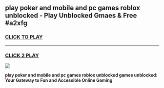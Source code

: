 
## play poker and mobile and pc games roblox unblocked - Play Unblocked Gmaes & Free #a2xfg
<h3>
<a href="https://premium.freeplayer.one?title=play_poker_and_mobile_and_pc_games_roblox_unblocked&ref=01M">CLICK TO PLAY</a></h3>
<hr>

<h3>
<a href="https://premium.freeplayer.one?title=play_poker_and_mobile_and_pc_games_roblox_unblocked&ref=01M">CLICK 2 PLAY</a>
  
</h3>

<a href="https://premium.freeplayer.one?title=play_poker_and_mobile_and_pc_games_roblox_unblocked&ref=01M"><img src="https://clearcache.store/games.png"></a>


**play poker and mobile and pc games roblox unblocked games unblocked: Your Gateway to Fun and Accessible Online Gaming**
